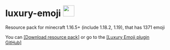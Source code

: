 # luxury-emoji <img src="https://github.com/teacondemns/static.pexty.xyz/blob/main/src/icon/emoji/animated/minecraft.gif?raw=true" height="35"/>
Resource pack for minecraft 1.16.5+ (include 1.18.2, 1.19), that has 1371 emoji

You can
[[Download resource pack]](https://github.com/TeaCondemns/luxury-emoji/raw/main/luxury-emoji-1.19.zip)
or go to the
[[Luxury Emoji plugin GitHub]](https://github.com/TeaCondemns/luxury-emoji-plugin)
